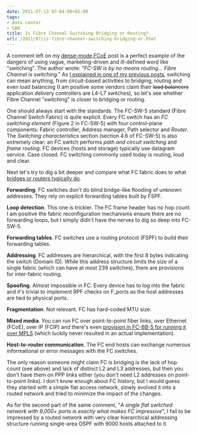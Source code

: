 ```yaml
---
date: 2011-07-13 07:04:00+02:00
tags:
- data center
- SAN
title: Is Fibre Channel Switching Bridging or Routing?
url: /2011/07/is-fibre-channel-switching-bridging-or.html
---
```

A comment left on my [dense-mode FCoE](https://blog.ipspace.net/2011/06/beauties-of-dense-mode-fcoe.html) post is a perfect example of the dangers of using vague, marketing-driven and ill-defined word like "switching". The author wrote: "*FC-SW is by no means routing... Fibre* *Channel is switching*." As [I explained in one of my previous posts](https://blog.ipspace.net/2011/02/how-did-we-ever-get-into-this-switching.html), switching can mean anything, from circuit-based activities to bridging, routing and even load balancing (I am positive some vendors claim their ~~load balancers~~ application delivery controllers  are L4-L7 switches), so let's see whether Fibre Channel "switching" is closer to bridging or routing.
<!--more-->
One should always start with the standards. The FC-SW-5 standard (Fibre Channel Switch Fabric) is quite explicit. Every FC switch has an *FC switching element* (Figure 2 in FC-SW-5) with four control-plane components: Fabric controller, Address manager, Path selector and *Router*. The *Switching characteristics* section (section 4.6 of FC-SW-5) is also extremely clear: an FC switch performs *path and circuit switching* and *frame routing*. FC devices (hosts and storage) typically use datagram service. Case closed. FC switching commonly used today is routing, loud and clear.

Next let's try to dig a bit deeper and compare what FC fabric does to what [bridges or routers typically do](https://blog.ipspace.net/2010/07/bridging-and-routing-is-there.html).

**Forwarding**. FC switches don't do blind bridge-like flooding of unknown addresses. They rely on explicit forwarding tables built by FSPF.

**Loop detection**. This one is trickier. The FC frame header has no hop count. I am positive the fabric reconfiguration mechanisms ensure there are no forwarding loops, but I simply didn't have the nerves to dig so deep into FC-SW-5.

**Forwarding tables**. FC switches use a routing protocol (FSPF) to build their forwarding tables.

**Addressing**. FC addresses are hierarchical, with the first 8 bytes indicating the switch (Domain ID). While this address structure limits the size of a single fabric (which can have at most 239 switches), there are provisions for inter-fabric routing.

**Spoofing**. Almost impossible in FC. Every device has to log into the fabric and it's trivial to implement RPF checks on F_ports as the host addresses are tied to physical ports.

**Fragmentation**. Not relevant. FC has hard-coded MTU size.

**Mixed media**. You can run FC over point-to-point fiber links, over Ethernet (FCoE), over IP (FCIP) and there's even [provision in FC-BB-5 for running it over MPLS](https://blog.ipspace.net/2011/02/fcompls-attack-of-zombies.html) (which luckily never resulted in an actual implementation).

**Host-to-router communication**. The FC end hosts can exchange numerous informational or error messages with the FC switches.

The only reason someone might claim FC is bridging is the lack of hop count (see above) and lack of distinct L2 and L3 addresses, but then you don't have them on PPP links either (you don't need L2 addresses on point-to-point links). I don't know enough about FC history, but I would guess they started with a simple flat access network, slowly evolved it into a routed network and tried to minimize the impact of the changes.

As for the second part of the same comment, "*A single flat switched network with 9,000+ ports is exactly what makes FC impressive*", I fail to be impressed by a routed network with very clear hierarchical addressing structure running single-area OSPF with 9000 hosts attached to it.
